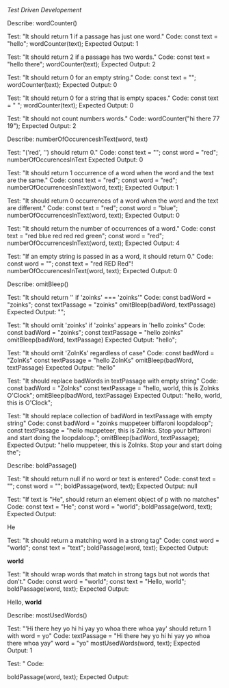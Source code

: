 _Test Driven Developement_

Describe: wordCounter()

Test: "It should return 1 if a passage has just one word."
Code:
const text = "hello";
wordCounter(text);
Expected Output: 1

Test: "It should return 2 if a passage has two words."
Code:
const text = "hello there";
wordCounter(text);
Expected Output: 2

Test: "It should return 0 for an empty string."
Code:
const text = "";
wordCounter(text);
Expected Output: 0

Test: "It should return 0 for a string that is empty spaces."
Code:
const text = "     ";
wordCounter(text);
Expected Output: 0

Test: "It should not count numbers words."
Code: 
wordCounter("hi there 77 19");
Expected Output: 2


Describe: numberOfOccurencesInText(word, text)

Test: "('red', '') should return 0."
Code:
const text = "";
const word = "red";
numberOfOccurencesInText
Expected Output: 0

Test: "It should return 1 occurrence of a word when the word and the text are the same."
Code:
const text = "red";
const word = "red";
numberOfOccurrencesInText(word, text);
Expected Output: 1

Test: "It should return 0 occurrences of a word when the word and the text are different."
Code:
const text = "red";
const word = "blue";
numberOfOccurrencesInText(word, text);
Expected Output: 0

Test: "It should return the number of occurrences of a word."
Code:
const text = "red blue red red red green";
const word = "red";
numberOfOccurrencesInText(word, text);
Expected Output: 4

Test: "If an empty string is passed in as a word, it should return 0."
Code:
const word = "";
const text = "red RED Red"!
numberOfOccurencesInText(word, text);
Expected Output: 0


<!-- function -->
<!-- omit offensive language -->
<!-- include 4 specifics: zoinks, muppeteer, biffaroni, and loopdaloop -->
Describe: omitBleep()

Test: "It should return '' if 'zoinks' === 'zoinks'"
Code: 
const badWord = "zoinks";
const textPassage = "zoinks"
omitBleep(badWord, textPassage)
Expected Output: "";

Test: "It should omit 'zoinks' if 'zoinks' appears in 'hello zoinks"
Code: 
const badWord = "zoinks";
const textPassage = "hello zoinks"
omitBleep(badWord, textPassage)
Expected Output: "hello";

Test: "It should omit 'ZoInKs' regardless of case"
Code: 
const badWord = "ZoInKs"
const textPassage = "hello ZoInKs"
omitBleep(badWord, textPassage)
Expected Output: "hello"

Test: "It should replace badWords in textPassage with empty string" 
Code: 
const badWord = "ZoInks"
const textPassage = "hello, world, this is ZoInks O'Clock";
omitBleep(badWord, textPassage)
Expected Output: "hello, world, this is  O'Clock"; 

Test: "It should replace collection of badWord in textPassage with empty string" 
Code: 
const badWord = "zoinks muppeteer biffaroni loopdaloop";
const textPassage = "hello muppeteer, this is ZoInks. Stop your biffaroni and start doing the loopdaloop.";
omitBleep(badWord, textPassage);
Expected Output: "hello muppeteer, this is ZoInks. Stop your and start doing the"; 

Describe: boldPassage()

Test: "It should return null if no word or text is entered"
Code: 
const text = "";
const word = "";
boldPassage(word, text);
Expected Output: null

Test: "If text is "He", should return an element object of p with no matches"
Code: 
const text = "He";
const word = "world";
boldPassage(word, text);
Expected Output: <p>He</p>

Test: "It should return a matching word in a strong tag"
Code: 
const word = "world";
const text = "text";
boldPassage(word, text);
Expected Output:<p><strong>world</strong><p>

Test: "It should wrap words that match in strong tags but not words that don't."
Code: 
const word = "world";
const text = "Hello, world";
boldPassage(word, text);
Expected Output: <p>Hello, <strong>world</strong></p>

<!-- Write a function that returns how many times a word is used in textPassage
then organize by most used to least -->
Describe: mostUsedWords()

Test: "'Hi there hey yo hi hi yay yo whoa there whoa yay' should return 1 with word = yo"
Code: 
textPassage = "Hi there hey yo hi hi yay yo whoa there whoa yay"
word = "yo"
mostUsedWords(word, text);
Expected Output: 1

Test: "
Code: 

boldPassage(word, text);
Expected Output: